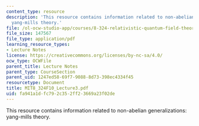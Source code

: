 ```yaml
---
content_type: resource
description: 'This resource contains information related to non-abelian generalizations:
  yang-mills theory.'
file: /ol-ocw-studio-app/courses/8-324-relativistic-quantum-field-theory-ii-fall-2010/fa941a1dfc792c352ff23669a23f02de_MIT8_324F10_Lecture3.pdf
file_size: 147567
file_type: application/pdf
learning_resource_types:
- Lecture Notes
license: https://creativecommons.org/licenses/by-nc-sa/4.0/
ocw_type: OCWFile
parent_title: Lecture Notes
parent_type: CourseSection
parent_uid: 1247ed58-69f7-9088-8d73-398ec4334f45
resourcetype: Document
title: MIT8_324F10_Lecture3.pdf
uid: fa941a1d-fc79-2c35-2ff2-3669a23f02de
---
```

This resource contains information related to non-abelian generalizations: yang-mills theory.